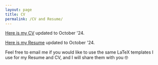 ```yaml
---
layout: page
title: CV
permalink: /CV and Resume/
---
```


[Here is my CV](/assets/Bologna_Federica_CV.pdf) updated to October '24.  

[Here is my Resume](/assets/Bologna_Federica_resume.pdf) updated to October '24.

Feel free to email me if you would like to use the same LaTeX templates I use for my Resume and CV, and I will share them with you 🤓